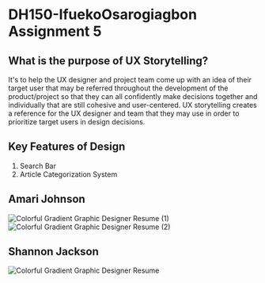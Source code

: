 # DH150-IfuekoOsarogiagbon Assignment 5

## What is the purpose of UX Storytelling? 

It's to help the UX designer and project team come up with an idea of their target user that may be referred throughout the development of the product/project so that they can all confidently make decisions together and individually that are still cohesive and user-centered. UX storytelling creates a reference for the UX designer and team that they may use in order to prioritize target users in design decisions. 
## Key Features of Design
1. Search Bar 
2. Article Categorization System


## Amari Johnson 

![Colorful Gradient Graphic Designer Resume (1)](https://user-images.githubusercontent.com/62724477/102043167-4f05c180-3d99-11eb-860d-aa7dce625cb4.png)
![Colorful Gradient Graphic Designer Resume (2)](https://user-images.githubusercontent.com/62724477/102047022-246c3680-3da2-11eb-801b-ed169b6f7669.png)

## Shannon Jackson 
![Colorful Gradient Graphic Designer Resume](https://user-images.githubusercontent.com/62724477/102038652-6fc81a00-3d8d-11eb-94db-52692e5e059e.png) 
